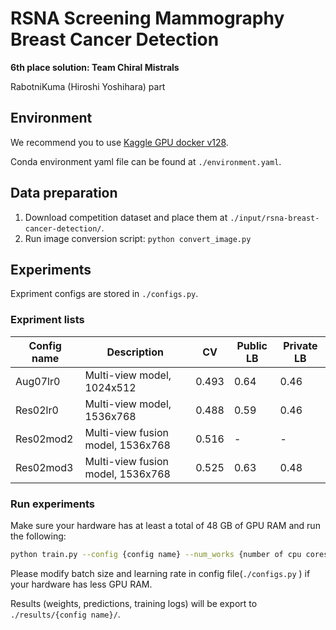 # RSNA Screening Mammography Breast Cancer Detection
**6th place solution: Team Chiral Mistrals**

RabotniKuma (Hiroshi Yoshihara) part

## Environment
We recommend you to use [Kaggle GPU docker v128](https://console.cloud.google.com/gcr/images/kaggle-gpu-images/GLOBAL/python).

Conda environment yaml file can be found at `./environment.yaml`.


## Data preparation
1. Download competition dataset and place them at `./input/rsna-breast-cancer-detection/`.
2. Run image conversion script: `python convert_image.py`


## Experiments
Expriment configs are stored in `./configs.py`. 
### Expriment lists
| Config name | Description                       | CV    | Public LB | Private LB |
|-------------|-----------------------------------|-------|-----------|------------|
| Aug07lr0    | Multi-view model, 1024x512        | 0.493 | 0.64      | 0.46       |
| Res02lr0    | Multi-view model, 1536x768        | 0.488 | 0.59      | 0.46       |
| Res02mod2   | Multi-view fusion model, 1536x768 | 0.516 | -         | -          |
| Res02mod3   | Multi-view fusion model, 1536x768 | 0.525 | 0.63      | 0.48       |

### Run experiments
Make sure your hardware has at least a total of 48 GB of GPU RAM and run the following: 
```bash
python train.py --config {config name} --num_works {number of cpu cores to be used}
```
Please modify batch size and learning rate in config file(`./configs.py` ) if your hardware has less GPU RAM.

Results (weights, predictions, training logs) will be export to `./results/{config name}/`.
